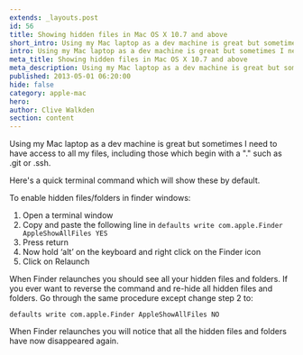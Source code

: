 ```yaml
---
extends: _layouts.post
id: 56
title: Showing hidden files in Mac OS X 10.7 and above
short_intro: Using my Mac laptop as a dev machine is great but sometimes I need my hidden files, here's how.
intro: Using my Mac laptop as a dev machine is great but sometimes I need to have access to all my files, including those which begin with a . such as .git or .ssh.
meta_title: Showing hidden files in Mac OS X 10.7 and above
meta_description: Using my Mac laptop as a dev machine is great but sometimes I need to have access to all my files, including those which begin with a . such as .git or .ss
published: 2013-05-01 06:20:00
hide: false
category: apple-mac
hero:
author: Clive Walkden
section: content
---
```


Using my Mac laptop as a dev machine is great but sometimes I need to have access to all my files, including those which begin with a &quot;.&quot; such as .git or .ssh.

Here's a quick terminal command which will show these by default.

To enable hidden files/folders in finder windows:

1. Open a terminal window
2. Copy and paste the following line in `defaults write com.apple.Finder AppleShowAllFiles YES`
3. Press return
4. Now hold &lsquo;alt&rsquo; on the keyboard and right click on the Finder icon
5. Click on Relaunch

When Finder relaunches you should see all your hidden files and folders. If you ever want to reverse the command and re-hide all hidden files and folders. Go through the same procedure except change step 2 to:
```shell
defaults write com.apple.Finder AppleShowAllFiles NO
```


When Finder relaunches you will notice that all the hidden files and folders have now disappeared again.
